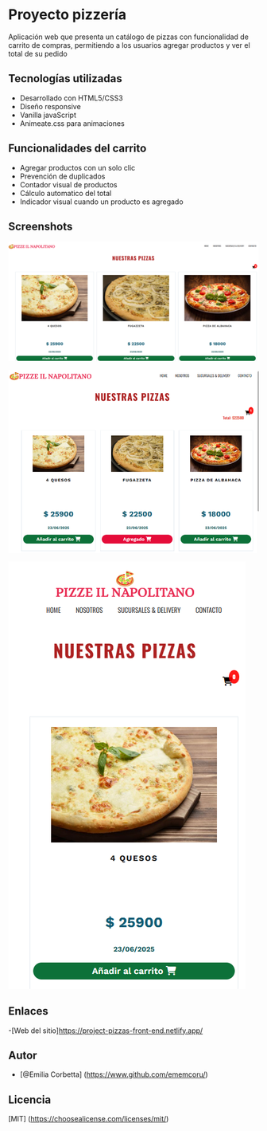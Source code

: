 # Proyecto pizzería

Aplicación web que presenta un catálogo de pizzas con funcionalidad de carrito de compras, permitiendo a los usuarios agregar productos y ver el total de su pedido

## Tecnologías utilizadas
- Desarrollado con HTML5/CSS3
- Diseño responsive
- Vanilla javaScript
- Animeate.css para animaciones

## Funcionalidades del carrito

- Agregar productos con un solo clic
- Prevención de duplicados
- Contador visual de productos
- Cálculo automatico del total
- Indicador visual cuando un producto es agregado

## Screenshots

![Pizzeria imagen 1](screen_01.png)

![Pizzeria imagen 2](screen_02.png)

![Pizzeria imagen 3](screen_03.png)

## Enlaces
-[Web del sitio]https://project-pizzas-front-end.netlify.app/

## Autor

- [@Emilia Corbetta] (https://www.github.com/ememcoru/)

## Licencia

[MIT] (https://choosealicense.com/licenses/mit/)


